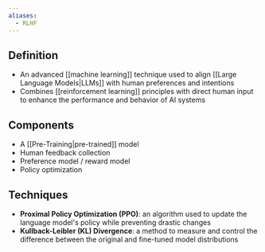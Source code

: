 ```yaml
---
aliases:
  - RLHF
---
```


## Definition

- An advanced [[machine learning]] technique used to align [[Large Language Models|LLMs]] with human preferences and intentions
- Combines [[reinforcement learning]] principles with direct human input to enhance the performance and behavior of AI systems

## Components

- A [[Pre-Training|pre-trained]] model
- Human feedback collection
- Preference model / reward model
- Policy optimization

## Techniques

- **Proximal Policy Optimization (PPO)**: an algorithm used to update the language model's policy while preventing drastic changes
- **Kullback-Leibler (KL) Divergence**: a method to measure and control the difference between the original and fine-tuned model distributions
